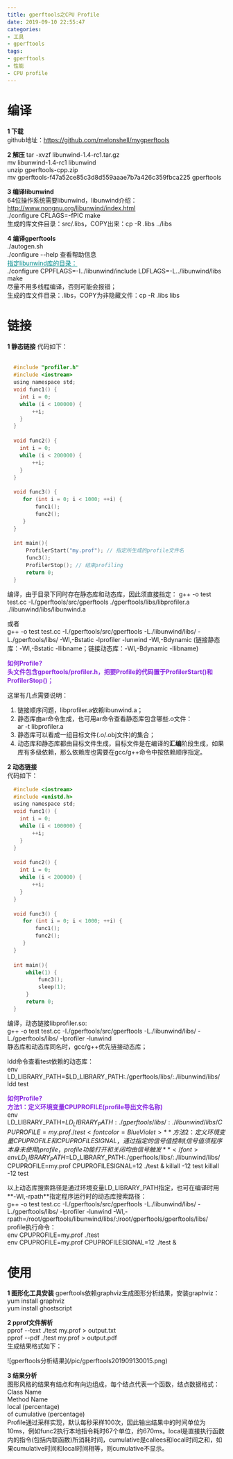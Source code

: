 ```yaml
---
title: gperftools之CPU Profile
date: 2019-09-10 22:55:47
categories:
- 工具
- gperftools
tags:
- gperftools
- 性能
- CPU profile
---
```


# 编译
**1 下载**  
  github地址：https://github.com/melonshell/mygperftools

**2 解压**
  tar -xvzf libunwind-1.4-rc1.tar.gz  
  mv libunwind-1.4-rc1 libunwind  
  unzip gperftools-cpp.zip  
  mv gperftools-f47a52ce85c3d8d559aaae7b7a426c359fbca225 gperftools  

**3 编译libunwind**  
  64位操作系统需要libunwind，libunwind介绍：http://www.nongnu.org/libunwind/index.html  
  ./configure CFLAGS=-fPIC 
  make  
  生成的库文件目录：src/.libs，COPY出来：cp -R .libs ../libs

**4 编译gperftools**  
  ./autogen.sh  
  ./configure --help  查看帮助信息  
  <font color=DarkCyan><u>指定libunwind库的目录：</u></font>  
  ./configure CPPFLAGS=-I../libunwind/include LDFLAGS=-L../libunwind/libs  
  make  
  尽量不用多线程编译，否则可能会报错；  
  生成的库文件目录：.libs，COPY为非隐藏文件：cp -R .libs libs  
  
# 链接
**1 静态链接** 
  代码如下：  
  ```C

    #include "profiler.h"
	#include <iostream>
	using namespace std;
	void func1() {
	  int i = 0;
	  while (i < 100000) {
	      ++i;
	  }   
	}
	
	void func2() {
	  int i = 0;
	  while (i < 200000) {
	      ++i;
	  }   
	}
	
	void func3() {
	   for (int i = 0; i < 1000; ++i) {
	       func1();
	       func2();
	   }   
	}
	
	int main(){
	    ProfilerStart("my.prof"); // 指定所生成的profile文件名
	    func3();
	    ProfilerStop(); // 结束profiling
	    return 0;
	}
  ```
  
  编译，由于目录下同时存在静态库和动态库，因此须直接指定： 
  g++ -o test test.cc -I./gperftools/src/gperftools ./gperftools/libs/libprofiler.a ./libunwind/libs/libunwind.a  
  
  或者  
  g++ -o test test.cc -I./gperftools/src/gperftools -L./libunwind/libs/ -L./gperftools/libs/ -Wl,-Bstatic -lprofiler -lunwind -Wl,-Bdynamic 
  (链接静态库：-Wl,-Bstatic -llibname；链接动态库：-Wl,-Bdynamic -llibname)  

  <font color=BlueViolet>**如何Profile?**</font>  
  <font color=BlueViolet>**头文件包含gperftools/profiler.h，把要Profile的代码置于ProfilerStart()和ProfilerStop()；**</font>  

  这里有几点需要说明：  
  1) 链接顺序问题，libprofiler.a依赖libunwind.a；  
  2) 静态库由ar命令生成，也可用ar命令查看静态库包含哪些.o文件：  
     ar -t libprofiler.a  
  3) 静态库可以看成一组目标文件(.o/.obj文件)的集合；  
  4) 动态库和静态库都由目标文件生成，目标文件是在编译的**汇编**阶段生成，如果库有多级依赖，那么依赖库也需要在gcc/g++命令中按依赖顺序指定。  
  
**2 动态链接**  
  代码如下：  
  ```C
	#include <iostream>
    #include <unistd.h>
	using namespace std;
	void func1() {
	  int i = 0;
	  while (i < 100000) {
	      ++i;
	  }   
	}
	
	void func2() {
	  int i = 0;
	  while (i < 200000) {
	      ++i;
	  }   
	}
	
	void func3() {
	   for (int i = 0; i < 1000; ++i) {
	       func1();
	       func2();
	   }   
	}
	
	int main(){
        while(1) {
	    	func3();
            sleep(1);
        }
	    return 0;
	}
  ```
  编译，动态链接libprofiler.so:  
  g++ -o test test.cc -I./gperftools/src/gperftools -L./libunwind/libs/ -L./gperftools/libs/ -lprofiler -lunwind  
  静态库和动态库同名时，gcc/g++优先链接动态库；  
  
  ldd命令查看test依赖的动态库：  
  env LD_LIBRARY_PATH=$LD_LIBRARY_PATH:./gperftools/libs/:./libunwind/libs/ ldd test  
  
  <font color=BlueViolet>**如何Profile?**</font>  
  <font color=BlueViolet>**方法1：定义环境变量CPUPROFILE(profile导出文件名称)**</font>  
      env LD_LIBRARY_PATH=$LD_LIBRARY_PATH:./gperftools/libs/:./libunwind/libs/ CPUPROFILE=my.prof ./test
  <font color=BlueViolet>**方法2：定义环境变量CPUPROFILE和CPUPROFILESIGNAL，通过指定的信号值控制(信号值须程序本身未使用)profile，profile功能打开和关闭均由信号触发**</font>
      env LD_LIBRARY_PATH=$LD_LIBRARY_PATH:./gperftools/libs/:./libunwind/libs/ CPUPROFILE=my.prof  CPUPROFILESIGNAL=12 ./test &
      killall -12 test
      killall -12 test
  
  以上动态库搜索路径是通过环境变量LD_LIBRARY_PATH指定，也可在编译时用**-Wl,-rpath**指定程序运行时的动态库搜索路径：  
      g++ -o test test.cc -I./gperftools/src/gperftools -L./libunwind/libs/ -L./gperftools/libs/ -lprofiler -lunwind -Wl,-rpath=/root/gperftools/libunwind/libs/:/root/gperftools/gperftools/libs/  
  profile执行命令：  
      env CPUPROFILE=my.prof ./test  
      env CPUPROFILE=my.prof  CPUPROFILESIGNAL=12 ./test &
  

# 使用     
  **1 图形化工具安装**
  gperftools依赖graphviz生成图形分析结果，安装graphviz：  
  yum install graphviz  
  yum install ghostscript  
  
  **2 pprof文件解析**  
  pprof --text ./test my.prof > output.txt  
  pprof --pdf ./test my.prof > output.pdf  
  生成结果格式如下：  
  <div style="height: 80%; width: 80%">![gperftools分析结果](/pic/gperftools201909130015.png)</div>

  **3 结果分析**  
  图形风格的结果有结点和有向边组成，每个结点代表一个函数，结点数据格式：  
  Class Name  
  Method Name  
  local (percentage)  
  of cumulative (percentage)  
  Profile通过采样实现，默认每秒采样100次，因此输出结果中的时间单位为10ms，例如func2执行本地指令耗时67个单位，约670ms。local是直接执行函数内的指令(包括内联函数)所消耗时间，cumulative是callees和local时间之和，如果cumulative时间和local时间相等，则cumulative不显示。
  
  

  